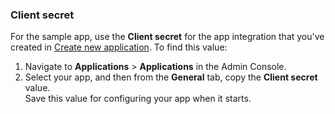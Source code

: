 ### Client secret

For the sample app, use the **Client secret** for the app integration that you've created in
[Create new application](/docs/guides/oie-embedded-common-org-setup/java/main/#step-4-create-new-application). To find this value:
1. Navigate to **Applications** > **Applications** in the Admin Console.
1. Select your app, and then from the **General** tab, copy the **Client secret** value.<br>
    Save this value for configuring your app when it starts.